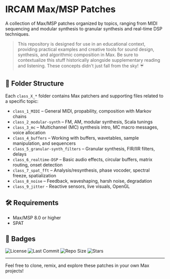 # IRCAM Max/MSP Patches

A collection of Max/MSP patches organized by topics, ranging from MIDI sequencing and modular synthesis to granular synthesis and real-time DSP techniques.

> This repository is designed for use in an educational context, providing practical examples and creative tools for sound design, synthesis, and algorithmic composition in Max. Be sure to contextualize this stuff historically alongside supplementary reading and listening. These concepts didn't just fall from the sky! ☔

## 📁 Folder Structure
Each `class_X_*` folder contains Max patchers and supporting files related to a specific topic:
- `class_1_MIDI` – General MIDI, propability, composition with Markov chains 
- `class_2_modular-synth` – FM, AM, modular synthesis, Scala tunings 
- `class_3_mc` – Multichannel (MC) synthesis intro, MC macro messages, voice allocation
- `class_4_buffers` – Working with buffers, wavetables, sample manipulation, and sequencers
- `class_5_granular-synth_filters` – Granular synthesis, FIR/IIR filters, delays 
- `class_6_realtime-DSP` – Basic audio effects, circular buffers, matrix routing, onset detection
- `class_7_spat_fft` – Analysis/resynthesis, phase vocoder, spectral freeze, spatialization 
- `class_8_noise` – Feedback, waveshaping, harsh noise, degradation
- `class_9_jitter` - Reactive sensors, live visuals, OpenGL

## 🛠️ Requirements
- Max/MSP 8.0 or higher  
- SPAT

## 🚀 Badges

![License](https://img.shields.io/github/license/maxardito/ircam-ciee?style=flat-square)
![Last Commit](https://img.shields.io/github/last-commit/maxardito/ircam-ciee?style=flat-square)
![Repo Size](https://img.shields.io/github/repo-size/maxardito/ircam-ciee?style=flat-square)
![Stars](https://img.shields.io/github/stars/maxardito/ircam-ciee?style=flat-square)

---

Feel free to clone, remix, and explore these patches in your own Max projects!


